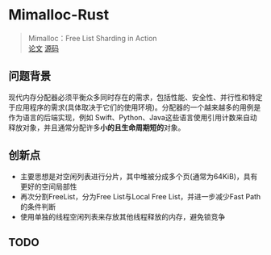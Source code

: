 # Mimalloc-Rust

> Mimalloc：Free List Sharding in Action  
> [论文](https://www.microsoft.com/en-us/research/uploads/prod/2019/06/mimalloc-tr-v1.pdf)
> [源码](https://github.com/microsoft/mimalloc)

## 问题背景

现代内存分配器必须平衡众多同时存在的需求，包括性能、安全性、并行性和特定于应用程序的需求(具体取决于它们的使用环境)。分配器的一个越来越多的用例是作为语言的后端实现，例如 Swift、Python、Java这些语言使用引用计数来自动释放对象，并且通常分配许多**小的且生命周期短的**对象。

## 创新点

- 主要思想是对空闲列表进行分片，其中堆被分成多个页(通常为64KiB)，具有更好的空间局部性
- 再次分割FreeList，分为Free List与Local Free List，并进一步减少Fast Path的条件判断
- 使用单独的线程空闲列表来存放其他线程释放的内存，避免锁竞争

## TODO
